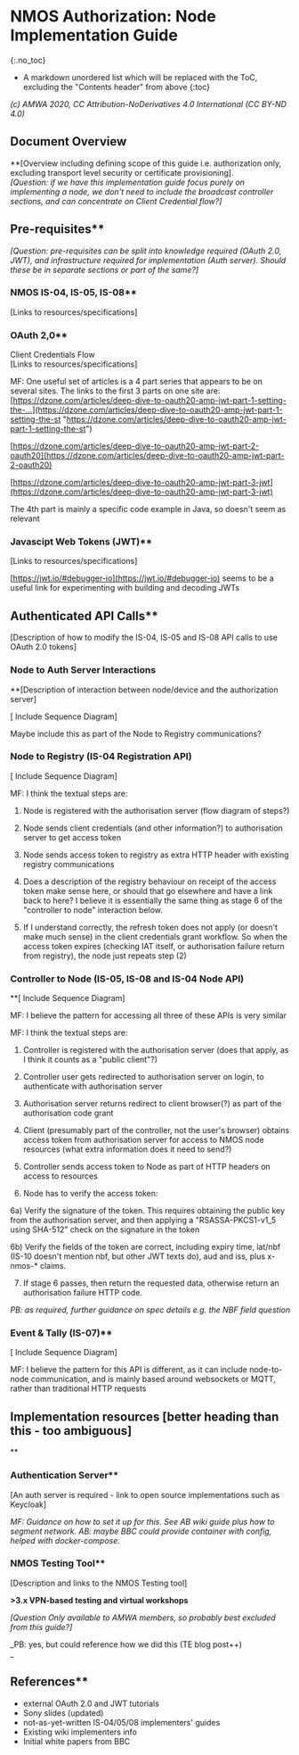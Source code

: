 # NMOS Authorization: Node  Implementation Guide
{:.no_toc}

* A markdown unordered list which will be replaced with the ToC, excluding the "Contents header" from above
{:toc}

_(c) AMWA 2020, CC Attribution-NoDerivatives 4.0 International (CC BY-ND 4.0)_

## Document Overview  
**[Overview including defining scope of this guide i.e. authorization only, excluding transport level security or certificate provisioning].  
_[Question: if we have this implementation guide focus purely on implementing a node, we don't need to include the broadcast controller sections, and can concentrate on Client Credential flow?]_  
  
## Pre-requisites**  
_[Question: pre-requisites can be split into knowledge required (OAuth 2.0, JWT), and infrastructure required for implementation (Auth server). Should these be in separate sections or part of the same?]_  
  
### NMOS IS-04, IS-05, IS-08**  
[Links to resources/specifications]  
  
### OAuth 2,0**  
Client Credentials Flow  
[Links to resources/specifications]  

  

MF: One useful set of articles is a 4 part series that appears to be on several sites. The links to the first 3 parts on one site are:  
[https://dzone.com/articles/deep-dive-to-oauth20-amp-jwt-part-1-setting-the-…](https://dzone.com/articles/deep-dive-to-oauth20-amp-jwt-part-1-setting-the-st "https://dzone.com/articles/deep-dive-to-oauth20-amp-jwt-part-1-setting-the-st")

[https://dzone.com/articles/deep-dive-to-oauth20-amp-jwt-part-2-oauth20](https://dzone.com/articles/deep-dive-to-oauth20-amp-jwt-part-2-oauth20)

[https://dzone.com/articles/deep-dive-to-oauth20-amp-jwt-part-3-jwt](https://dzone.com/articles/deep-dive-to-oauth20-amp-jwt-part-3-jwt)

  

The 4th part is mainly a specific code example in Java, so doesn't seem as relevant

  

### Javascipt Web Tokens (JWT)**

[Links to resources/specifications]

  

[https://jwt.io/#debugger-io](https://jwt.io/#debugger-io)  seems to be a useful link for experimenting with building and decoding JWTs  

  
## Authenticated API Calls**  
[Description of how to modify the IS-04, IS-05 and IS-08 API calls to use OAuth 2.0 tokens]  
### Node to Auth Server Interactions  
**[Description of interaction between node/device and the authorization server]

[ Include Sequence Diagram]

  

Maybe include this as part of the Node to Registry communications?  

  
### Node to Registry (IS-04 Registration API)  

[ Include Sequence Diagram]

  

MF: I think the textual steps are:

1) Node is registered with the authorisation server (flow diagram of steps?)  

2) Node sends client credentials (and other information?) to authorisation server to get access token

3) Node sends access token to registry as extra HTTP header with existing registry communications

4) Does a description of the registry behaviour on receipt of the access token make sense here, or should that go elsewhere and have a link back to here? I believe it is essentially the same thing as stage 6 of the "controller to node" interaction below.  

5) If I understand correctly, the refresh token does not apply (or doesn't make much sense) in the client credentials grant workflow. So when the access token expires (checking IAT itself, or authorisation failure return from registry), the node just repeats step (2)  

  
### Controller to Node (IS-05, IS-08 and IS-04 Node API)  
**[ Include Sequence Diagram]  

  

MF: I believe the pattern for accessing all three of these APIs is very similar

  

MF: I think the textual steps are:

1) Controller is registered with the authorisation server (does that apply, as I think it counts as a "public client"?)

2) Controller user gets redirected to authorisation server on login, to authenticate with authorisation server

3) Authorisation server returns redirect to client browser(?) as part of the authorisation code grant

4) Client (presumably part of the controller, not the user's browser) obtains access token from authorisation server for access to NMOS node resources (what extra information does it need to send?)

5) Controller sends access token to Node as part of HTTP headers on access to resources

6) Node has to verify the access token:

6a) Verify the signature of the token. This requires obtaining the public key from the authorisation server, and then applying a "RSASSA-PKCS1-v1_5 using SHA-512" check on the signature in the token

6b) Verify the fields of the token are correct, including expiry time, iat/nbf (IS-10 doesn't mention nbf, but other JWT texts do), aud and iss, plus x-nmos-* claims.

7) If stage 6 passes, then return the requested data, otherwise return an authorisation failure HTTP code.

  

_PB: as required, further guidance on spec details e.g. the NBF field question_  

  

### Event & Tally (IS-07)**  
[ Include Sequence Diagram]  

  

MF: I believe the pattern for this API is different, as it can include node-to-node communication, and is mainly based around websockets or MQTT, rather than traditional HTTP requests

  

## Implementation resources [better heading than this - too ambiguous]  
**  
### Authentication Server**  

[An auth server is required - link to open source implementations such as Keycloak]

_MF: Guidance on how to set it up for this. See AB wiki guide plus how to segment network. AB: maybe BBC could provide container with config, helped with docker-compose._  

  
### NMOS Testing Tool**  
[Description and links to the NMOS Testing tool]  
  
**>3.x VPN-based testing and virtual workshops**  

_[Question Only available to AMWA members, so probably best excluded from this guide?]_

_PB: yes, but could reference how we did this (TE blog post++)  
_

  
## References**  

-   external OAuth 2.0 and JWT tutorials
-   Sony slides (updated)
-   not-as-yet-written IS-04/05/08 implementers' guides
-   Existing wiki implementers info
-   Initial white papers from BBC


<!--stackedit_data:
eyJoaXN0b3J5IjpbNzYwMTE4OTZdfQ==
-->